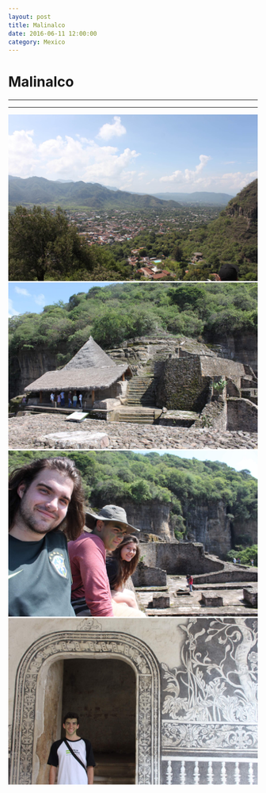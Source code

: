 ```yaml
---
layout: post
title: Malinalco
date: 2016-06-11 12:00:00
category: Mexico
---
```



# Malinalco

---

---

![Malinalco](/assets/img/travel/Mexico/Malinalco/Malinalco-1.JPG)
![Malinalco](/assets/img/travel/Mexico/Malinalco/Malinalco-2.JPG)
![Malinalco](/assets/img/travel/Mexico/Malinalco/Malinalco-3.JPG)
![Malinalco](/assets/img/travel/Mexico/Malinalco/Malinalco-4.JPG)
